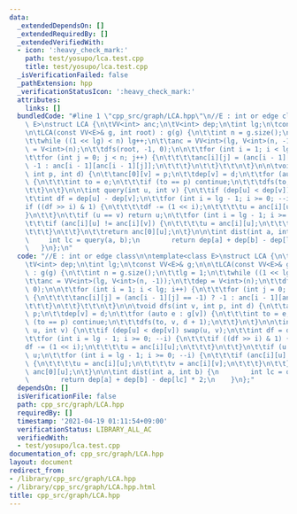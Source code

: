 ```yaml
---
data:
  _extendedDependsOn: []
  _extendedRequiredBy: []
  _extendedVerifiedWith:
  - icon: ':heavy_check_mark:'
    path: test/yosupo/lca.test.cpp
    title: test/yosupo/lca.test.cpp
  _isVerificationFailed: false
  _pathExtension: hpp
  _verificationStatusIcon: ':heavy_check_mark:'
  attributes:
    links: []
  bundledCode: "#line 1 \"cpp_src/graph/LCA.hpp\"\n//E : int or edge class\n\ntemplate<class\
    \ E>\nstruct LCA {\n\tVV<int> anc;\n\tV<int> dep;\n\tint lg;\n\tconst VV<E>& g;\n\
    \n\tLCA(const VV<E>& g, int root) : g(g) {\n\t\tint n = g.size();\n\t\tlg = 1;\n\
    \t\twhile ((1 << lg) < n) lg++;\n\t\tanc = VV<int>(lg, V<int>(n, -1));\n\t\tdep\
    \ = V<int>(n);\n\t\tdfs(root, -1, 0);\n\n\t\tfor (int i = 1; i < lg; i++) {\n\t\
    \t\tfor (int j = 0; j < n; j++) {\n\t\t\t\tanc[i][j] = (anc[i - 1][j] == -1) ?\
    \ -1 : anc[i - 1][anc[i - 1][j]];\n\t\t\t}\n\t\t}\t\t\n\t}\n\n\tvoid dfs(int v,\
    \ int p, int d) {\n\t\tanc[0][v] = p;\n\t\tdep[v] = d;\n\t\tfor (auto e : g[v])\
    \ {\n\t\t\tint to = e;\n\t\t\tif (to == p) continue;\n\t\t\tdfs(to, v, d + 1);\n\
    \t\t}\n\t}\n\n\tint query(int u, int v) {\n\t\tif (dep[u] < dep[v]) swap(u, v);\n\
    \t\tint df = dep[u] - dep[v];\n\t\tfor (int i = lg - 1; i >= 0; --i) {\n\t\t\t\
    if ((df >> i) & 1) {\n\t\t\t\tdf -= (1 << i);\n\t\t\t\tu = anc[i][u];\n\t\t\t\
    }\n\t\t}\n\t\tif (u == v) return u;\n\t\tfor (int i = lg - 1; i >= 0; --i) {\n\
    \t\t\tif (anc[i][u] != anc[i][v]) {\n\t\t\t\tu = anc[i][u];\n\t\t\t\tv = anc[i][v];\n\
    \t\t\t}\n\t\t}\n\t\treturn anc[0][u];\n\t}\n\n\tint dist(int a, int b) {\n   \
    \     int lc = query(a, b);\n        return dep[a] + dep[b] - dep[lc] * 2;\n \
    \   }\n};\n"
  code: "//E : int or edge class\n\ntemplate<class E>\nstruct LCA {\n\tVV<int> anc;\n\
    \tV<int> dep;\n\tint lg;\n\tconst VV<E>& g;\n\n\tLCA(const VV<E>& g, int root)\
    \ : g(g) {\n\t\tint n = g.size();\n\t\tlg = 1;\n\t\twhile ((1 << lg) < n) lg++;\n\
    \t\tanc = VV<int>(lg, V<int>(n, -1));\n\t\tdep = V<int>(n);\n\t\tdfs(root, -1,\
    \ 0);\n\n\t\tfor (int i = 1; i < lg; i++) {\n\t\t\tfor (int j = 0; j < n; j++)\
    \ {\n\t\t\t\tanc[i][j] = (anc[i - 1][j] == -1) ? -1 : anc[i - 1][anc[i - 1][j]];\n\
    \t\t\t}\n\t\t}\t\t\n\t}\n\n\tvoid dfs(int v, int p, int d) {\n\t\tanc[0][v] =\
    \ p;\n\t\tdep[v] = d;\n\t\tfor (auto e : g[v]) {\n\t\t\tint to = e;\n\t\t\tif\
    \ (to == p) continue;\n\t\t\tdfs(to, v, d + 1);\n\t\t}\n\t}\n\n\tint query(int\
    \ u, int v) {\n\t\tif (dep[u] < dep[v]) swap(u, v);\n\t\tint df = dep[u] - dep[v];\n\
    \t\tfor (int i = lg - 1; i >= 0; --i) {\n\t\t\tif ((df >> i) & 1) {\n\t\t\t\t\
    df -= (1 << i);\n\t\t\t\tu = anc[i][u];\n\t\t\t}\n\t\t}\n\t\tif (u == v) return\
    \ u;\n\t\tfor (int i = lg - 1; i >= 0; --i) {\n\t\t\tif (anc[i][u] != anc[i][v])\
    \ {\n\t\t\t\tu = anc[i][u];\n\t\t\t\tv = anc[i][v];\n\t\t\t}\n\t\t}\n\t\treturn\
    \ anc[0][u];\n\t}\n\n\tint dist(int a, int b) {\n        int lc = query(a, b);\n\
    \        return dep[a] + dep[b] - dep[lc] * 2;\n    }\n};"
  dependsOn: []
  isVerificationFile: false
  path: cpp_src/graph/LCA.hpp
  requiredBy: []
  timestamp: '2021-04-19 01:11:54+09:00'
  verificationStatus: LIBRARY_ALL_AC
  verifiedWith:
  - test/yosupo/lca.test.cpp
documentation_of: cpp_src/graph/LCA.hpp
layout: document
redirect_from:
- /library/cpp_src/graph/LCA.hpp
- /library/cpp_src/graph/LCA.hpp.html
title: cpp_src/graph/LCA.hpp
---
```

